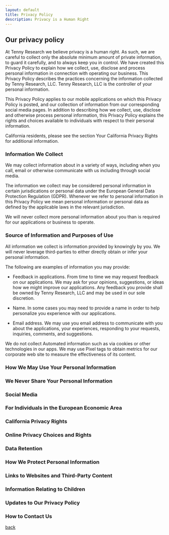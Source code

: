 ```yaml
---
layout: default
title: Privacy Policy
description: Privacy is a Human Right
---
```


## Our privacy policy

At Tenny Research we believe privacy is a human right. As such, we are careful to collect only the absolute minimum amount of private information, to guard it carefully, and to always keep you in control. We have created this Privacy Policy to explain how we collect, use, disclose and process personal information in connection with operating our business. This Privacy Policy describes the practices concerning the information collected by Tenny Research, LLC.  Tenny Research, LLC is the controller of your personal information.

This Privacy Policy applies to our mobile applications on which this Privacy Policy is posted, and our collection of information from our corresponding social media pages. In addition to describing how we collect, use, disclose and otherwise process personal information, this Privacy Policy explains the rights and choices available to individuals with respect to their personal information.

California residents, please see the section Your California Privacy Rights for additional information.

### Information We Collect
We may collect information about in a variety of ways, including when you call, email or otherwise communicate with us including through social media.

The information we collect may be considered personal information in certain jurisdications or personal data under the European General Data Protection Regulation (GDPR). Whenever we refer to personal information in this Privacy Policy we mean personal information or personal data as defined by the applicable laws in the relevant jurisdiction.

We will never collect more personal information about you than is required for our applications or business to operate.

### Source of Information and Purposes of Use
All information we collect is information provided by knowingly by you.  We will never leverage third-parties to either directly obtain or infer your personal information.  

The following are examples of information you may provide:
* Feedback in applications. From time to time we may request feedback on our applications.  We may ask for your opinions, suggestions, or ideas how we might improve our applications.  Any feedback you provide shall be owned by Tenny Research, LLC and may be used in our sole discretion.

* Name. In some cases you may need to provide a name in order to help personalize you experience with our applications.

* Email address. We may use you email address to communicate with you about the applications, your experiences, responding to your requests, inquiries, comments, and suggestions.

We do not collect Automated information such as via cookies or other technologies in our apps. We may use Pixel tags to obtain metrics for our corporate web site to measure the effectiveness of its content.

### How We May Use Your Personal Information

### We Never Share Your Personal Information

### Social Media

### For Individuals in the European Economic Area

### California Privacy Rights

### Online Privacy Choices and Rights

### Data Retention

### How We Protect Personal Information

### Links to Websites and Third-Party Content

### Information Relating to Children

### Updates to Our Privacy Policy

### How to Contact Us


[back](./)
